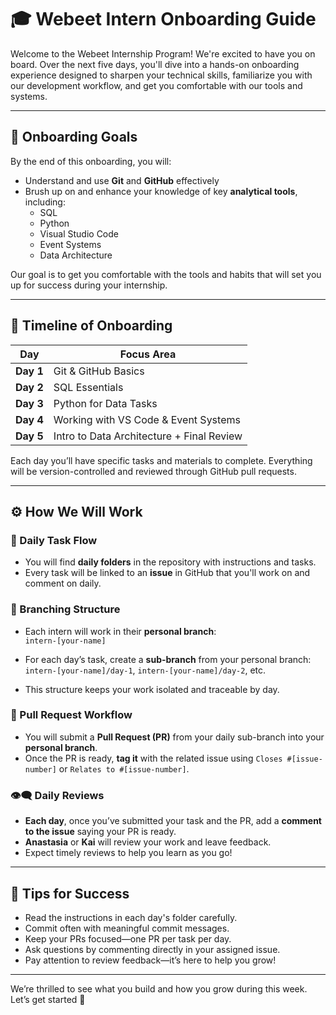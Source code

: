 # 🎓 Webeet Intern Onboarding Guide

Welcome to the Webeet Internship Program! We're excited to have you on board. Over the next five days, you'll dive into a hands-on onboarding experience designed to sharpen your technical skills, familiarize you with our development workflow, and get you comfortable with our tools and systems.

---

## 🥅 Onboarding Goals

By the end of this onboarding, you will:

- Understand and use **Git** and **GitHub** effectively
- Brush up on and enhance your knowledge of key **analytical tools**, including:
  - SQL
  - Python
  - Visual Studio Code
  - Event Systems
  - Data Architecture

Our goal is to get you comfortable with the tools and habits that will set you up for success during your internship.

---

## 📅 Timeline of Onboarding

| Day | Focus Area |
|-----|------------|
| **Day 1** | Git & GitHub Basics |
| **Day 2** | SQL Essentials |
| **Day 3** | Python for Data Tasks |
| **Day 4** | Working with VS Code & Event Systems |
| **Day 5** | Intro to Data Architecture + Final Review |

Each day you’ll have specific tasks and materials to complete. Everything will be version-controlled and reviewed through GitHub pull requests.

---

## ⚙️ How We Will Work

### 🧩 Daily Task Flow

- You will find **daily folders** in the repository with instructions and tasks.
- Every task will be linked to an **issue** in GitHub that you'll work on and comment on daily.

### 🌿 Branching Structure

- Each intern will work in their **personal branch**:  
  `intern-[your-name]`
  
- For each day’s task, create a **sub-branch** from your personal branch:  
  `intern-[your-name]/day-1`, `intern-[your-name]/day-2`, etc.

- This structure keeps your work isolated and traceable by day.

### 🔁 Pull Request Workflow

- You will submit a **Pull Request (PR)** from your daily sub-branch into your **personal branch**.
- Once the PR is ready, **tag it** with the related issue using `Closes #[issue-number]` or `Relates to #[issue-number]`.

### 👁️‍🗨️ Daily Reviews

- **Each day**, once you’ve submitted your task and the PR, add a **comment to the issue** saying your PR is ready.
- **Anastasia** or **Kai** will review your work and leave feedback.
- Expect timely reviews to help you learn as you go!

---

## 💬 Tips for Success

- Read the instructions in each day's folder carefully.
- Commit often with meaningful commit messages.
- Keep your PRs focused—one PR per task per day.
- Ask questions by commenting directly in your assigned issue.
- Pay attention to review feedback—it’s here to help you grow!

---

We’re thrilled to see what you build and how you grow during this week. Let’s get started 🚀
